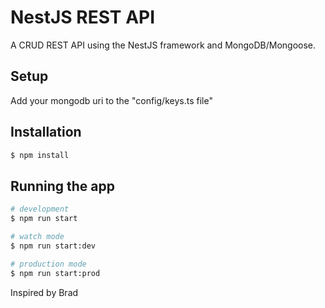 
# NestJS REST API

A CRUD REST API using the NestJS framework and MongoDB/Mongoose.

## Setup

Add your mongodb uri to the "config/keys.ts file"

## Installation

```bash
$ npm install
```

## Running the app

```bash
# development
$ npm run start

# watch mode
$ npm run start:dev

# production mode
$ npm run start:prod
```

Inspired by Brad
